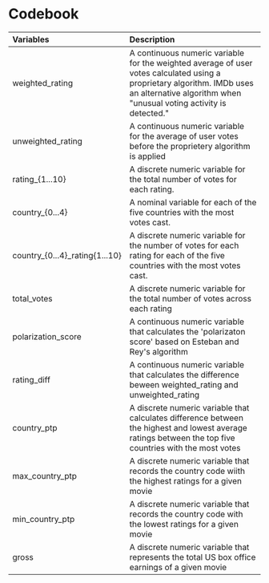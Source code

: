 # Codebook

| Variables | Description |
| :---      |         :---| 
| weighted_rating | A continuous numeric variable for the weighted average of user votes calculated using a proprietary algorithm. IMDb uses an alternative algorithm when "unusual voting activity is detected." | 
| unweighted_rating| A continuous numeric variable for the average of user votes before the proprietery algorithm is applied | 
| rating_{1...10} | A discrete numeric variable for the total number of votes for each rating. |
| country_{0...4} | A nominal variable for each of the five countries with the most votes cast. |
| country_{0...4}_rating{1...10} | A discrete numeric variable for the number of votes for each rating for each of the five countries with the most votes cast. |
| total_votes | A discrete numeric variable for the total number of votes across each rating | 
| polarization_score | A continuous numeric variable that calculates the 'polarizaton score' based on Esteban and Rey's algorithm | 
| rating_diff | A continuous numeric variable that calculates the difference beween weighted_rating and unweighted_rating | 
| country_ptp | A discrete numeric variable that calculates difference between the highest and lowest average ratings between the top five countries with the most votes |
| max_country_ptp | A discrete numeric variable that records the country code wiith the highest ratings for a given movie |
| min_country_ptp | A discrete numeric variable that records the country code with the lowest ratings for a given movie |
| gross | A discrete numeric variable that represents the total US box office earnings of a given movie 

